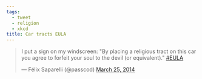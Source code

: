 ```yaml
---
tags:
  - tweet
  - religion
  - xkcd
title: Car tracts EULA
---
```


<blockquote class="twitter-tweet" data-partner="tweetdeck"><p>I put a sign on my windscreen: &quot;By placing a religious tract on this car you agree to forfeit your soul to the devil (or equivalent).&quot; <a href="https://twitter.com/search?q=%23EULA&amp;src=hash">#EULA</a></p>&mdash; Félix Saparelli (@passcod) <a href="https://twitter.com/passcod/statuses/448310043180417024">March 25, 2014</a></blockquote>
<script async src="//platform.twitter.com/widgets.js" charset="utf-8"></script>
